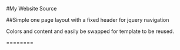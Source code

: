 #My Website Source

##Simple one page layout with a fixed header for jquery navigation

Colors and content and easily be swapped for template to be reused.

========
